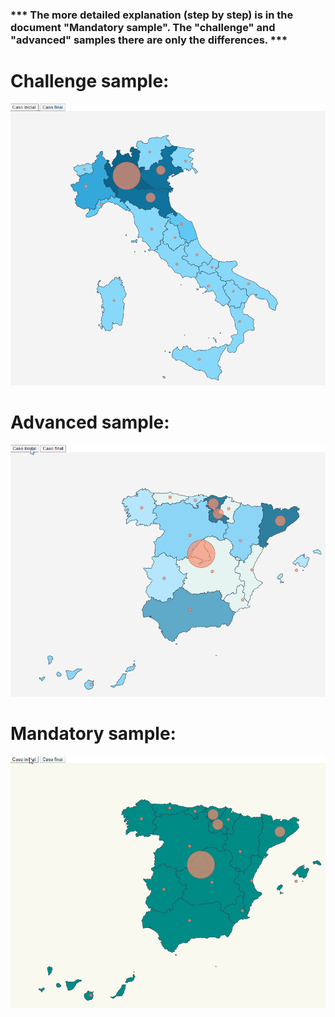 ### *** The more detailed explanation (step by step) is in the document "Mandatory sample". The "challenge" and "advanced" samples there are only the differences. ***

# Challenge sample:
![](https://github.com/MartinBM4/d3js-TypeScripts/blob/master/modulo-visualizacion-challenge/challenge.gif)

# Advanced sample:
![](https://github.com/MartinBM4/d3js-TypeScripts/blob/master/modulo-visualizacion-advanced/advanced.gif)

# Mandatory sample:
![](https://github.com/MartinBM4/d3js-TypeScripts/blob/master/modulo-visualizacion-mandatory/mandatory.gif)



